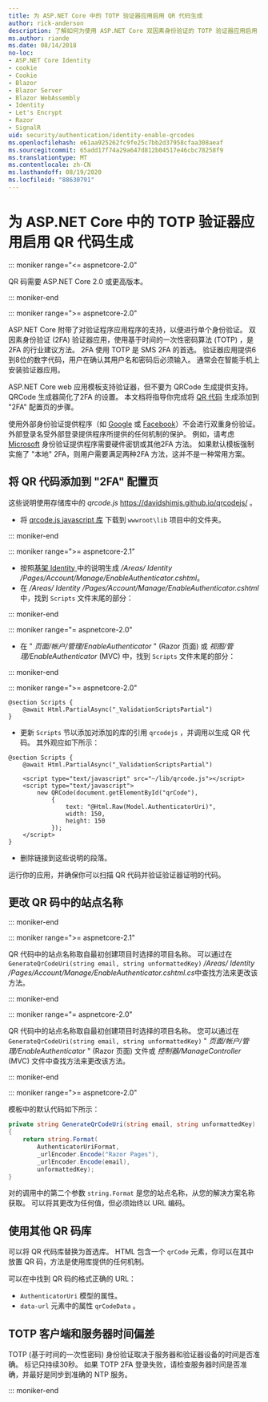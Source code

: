 ```yaml
---
title: 为 ASP.NET Core 中的 TOTP 验证器应用启用 QR 代码生成
author: rick-anderson
description: 了解如何为使用 ASP.NET Core 双因素身份验证的 TOTP 验证器应用启用 QR 码生成。
ms.author: riande
ms.date: 08/14/2018
no-loc:
- ASP.NET Core Identity
- cookie
- Cookie
- Blazor
- Blazor Server
- Blazor WebAssembly
- Identity
- Let's Encrypt
- Razor
- SignalR
uid: security/authentication/identity-enable-qrcodes
ms.openlocfilehash: e61aa925262fc9fe25c7bb2d37958cfaa308aeaf
ms.sourcegitcommit: 65add17f74a29a647d812b04517e46cbc78258f9
ms.translationtype: MT
ms.contentlocale: zh-CN
ms.lasthandoff: 08/19/2020
ms.locfileid: "88630791"
---
```

# <a name="enable-qr-code-generation-for-totp-authenticator-apps-in-aspnet-core"></a>为 ASP.NET Core 中的 TOTP 验证器应用启用 QR 代码生成

::: moniker range="<= aspnetcore-2.0"

QR 码需要 ASP.NET Core 2.0 或更高版本。

::: moniker-end

::: moniker range=">= aspnetcore-2.0"

ASP.NET Core 附带了对验证程序应用程序的支持，以便进行单个身份验证。 双因素身份验证 (2FA) 验证器应用，使用基于时间的一次性密码算法 (TOTP) ，是2FA 的行业建议方法。 2FA 使用 TOTP 是 SMS 2FA 的首选。 验证器应用提供6到8位的数字代码，用户在确认其用户名和密码后必须输入。 通常会在智能手机上安装验证器应用。

ASP.NET Core web 应用模板支持验证器，但不要为 QRCode 生成提供支持。 QRCode 生成器简化了2FA 的设置。 本文档将指导你完成将 [QR 代码](https://wikipedia.org/wiki/QR_code) 生成添加到 "2FA" 配置页的步骤。

使用外部身份验证提供程序（如 [Google](xref:security/authentication/google-logins) 或 [Facebook](xref:security/authentication/facebook-logins)）不会进行双重身份验证。 外部登录名受外部登录提供程序所提供的任何机制的保护。 例如，请考虑 [Microsoft](xref:security/authentication/microsoft-logins) 身份验证提供程序需要硬件密钥或其他2FA 方法。 如果默认模板强制实施了 "本地" 2FA，则用户需要满足两种2FA 方法，这并不是一种常用方案。

## <a name="adding-qr-codes-to-the-2fa-configuration-page"></a>将 QR 代码添加到 "2FA" 配置页

这些说明使用存储库中的 *qrcode.js* https://davidshimjs.github.io/qrcodejs/ 。

* 将 [qrcode.js javascript 库](https://davidshimjs.github.io/qrcodejs/) 下载到 `wwwroot\lib` 项目中的文件夹。

::: moniker-end

::: moniker range=">= aspnetcore-2.1"

* 按照[基架 Identity ](xref:security/authentication/scaffold-identity)中的说明生成 */Areas/ Identity /Pages/Account/Manage/EnableAuthenticator.cshtml*。
* 在 */Areas/ Identity /Pages/Account/Manage/EnableAuthenticator.cshtml*中，找到 `Scripts` 文件末尾的部分：

::: moniker-end

::: moniker range="= aspnetcore-2.0"

* 在 " *页面/帐户/管理/EnableAuthenticator* " (Razor 页面) 或 *视图/管理/EnableAuthenticator* (MVC) 中，找到 `Scripts` 文件末尾的部分：

::: moniker-end

::: moniker range=">= aspnetcore-2.0"

```cshtml
@section Scripts {
    @await Html.PartialAsync("_ValidationScriptsPartial")
}
```

* 更新 `Scripts` 节以添加对添加的库的引用 `qrcodejs` ，并调用以生成 QR 代码。 其外观应如下所示：

```cshtml
@section Scripts {
    @await Html.PartialAsync("_ValidationScriptsPartial")

    <script type="text/javascript" src="~/lib/qrcode.js"></script>
    <script type="text/javascript">
        new QRCode(document.getElementById("qrCode"),
            {
                text: "@Html.Raw(Model.AuthenticatorUri)",
                width: 150,
                height: 150
            });
    </script>
}
```

* 删除链接到这些说明的段落。

运行你的应用，并确保你可以扫描 QR 代码并验证验证器证明的代码。

## <a name="change-the-site-name-in-the-qr-code"></a>更改 QR 码中的站点名称

::: moniker-end

::: moniker range=">= aspnetcore-2.1"

QR 代码中的站点名称取自最初创建项目时选择的项目名称。 可以通过在 `GenerateQrCodeUri(string email, string unformattedKey)` */Areas/ Identity /Pages/Account/Manage/EnableAuthenticator.cshtml.cs*中查找方法来更改该方法。

::: moniker-end

::: moniker range="= aspnetcore-2.0"

QR 代码中的站点名称取自最初创建项目时选择的项目名称。 您可以通过在 `GenerateQrCodeUri(string email, string unformattedKey)` " *页面/帐户/管理/EnableAuthenticator* " (Razor 页面) 文件或 *控制器/ManageController* (MVC) 文件中查找方法来更改该方法。

::: moniker-end

::: moniker range=">= aspnetcore-2.0"

模板中的默认代码如下所示：

```csharp
private string GenerateQrCodeUri(string email, string unformattedKey)
{
    return string.Format(
        AuthenticatorUriFormat,
        _urlEncoder.Encode("Razor Pages"),
        _urlEncoder.Encode(email),
        unformattedKey);
}
```

对的调用中的第二个参数 `string.Format` 是您的站点名称，从您的解决方案名称获取。 可以将其更改为任何值，但必须始终以 URL 编码。

## <a name="using-a-different-qr-code-library"></a>使用其他 QR 码库

可以将 QR 代码库替换为首选库。 HTML 包含一个 `qrCode` 元素，你可以在其中放置 QR 码，方法是使用库提供的任何机制。

可以在中找到 QR 码的格式正确的 URL：

* `AuthenticatorUri` 模型的属性。
* `data-url` 元素中的属性 `qrCodeData` 。

## <a name="totp-client-and-server-time-skew"></a>TOTP 客户端和服务器时间偏差

TOTP (基于时间的一次性密码) 身份验证取决于服务器和验证器设备的时间是否准确。 标记只持续30秒。 如果 TOTP 2FA 登录失败，请检查服务器时间是否准确，并最好是同步到准确的 NTP 服务。

::: moniker-end
